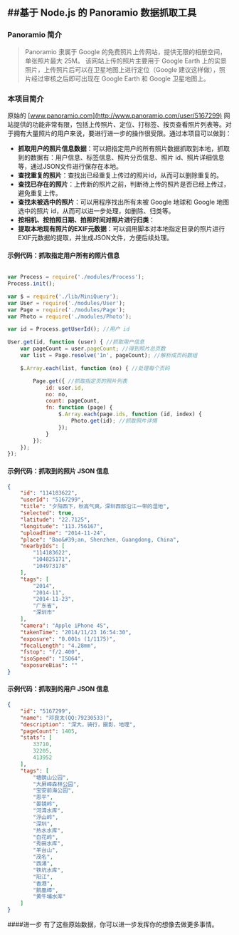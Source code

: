 ﻿##基于 Node.js 的 Panoramio 数据抓取工具
----------------------------------------------------------

### Panoramio 简介

> Panoramio 隶属于 Google 的免费照片上传网站，提供无限的相册空间，单张照片最大 25M。
该网站上传的照片主要用于 Google Earth 上的实景照片，上传照片后可以在卫星地图上进行定位（Google 建议这样做），照片经过审核之后即可出现在 Google Earth 和 Google 卫星地图上。

### 本项目简介
原始的 [www.panoramio.com](http://www.panoramio.com/user/5167299) 网站提供的功能非常有限，包括上传照片、定位、打标签、按页查看照片列表等。对于拥有大量照片的用户来说，要进行进一步的操作很受限。通过本项目可以做到：
- **抓取用户的照片信息数据**：可以把指定用户的所有照片数据抓取到本地，抓取到的数据有：用户信息、标签信息、照片分页信息、照片 id、照片详细信息等，通过JSON文件进行保存在本地。
- **查找重复的照片**：查找出已经重复上传过的照片id，从而可以删除重复的。
- **查找已存在的照片**：上传新的照片之前，判断待上传的照片是否已经上传过，避免重复上传。
- **查找未被选中的照片**：可以用程序找出所有未被 Google 地球和 Google 地图选中的照片 id，从而可以进一步处理，如删除、归类等。
- **按相机、按拍照日期、拍照时间对照片进行归类**：
- **提取本地现有照片的EXIF元数据**：可以调用脚本对本地指定目录的照片进行EXIF元数据的提取，并生成JSON文件，方便后续处理。



#### 示例代码：抓取指定用户所有的照片信息


``` javascript

var Process = require('./modules/Process');
Process.init();

var $ = require('./lib/MiniQuery');
var User = require('./modules/User');
var Page = require('./modules/Page');
var Photo = require('./modules/Photo');

var id = Process.getUserId(); //用户 id

User.get(id, function (user) { //抓取用户信息
    var pageCount = user.pageCount; //得到照片总页数
    var list = Page.resolve('1n', pageCount); //解析成页码数组

    $.Array.each(list, function (no) { //处理每个页码

        Page.get({ //抓取指定页的照片列表
            id: user.id,
            no: no,
            count: pageCount,
            fn: function (page) {
                $.Array.each(page.ids, function (id, index) {
                    Photo.get(id); //抓取照片详情
                });
            }
        });
    });
});
``` 

#### 示例代码：抓取到的照片 JSON 信息 
``` json
{
    "id": "114183622",
    "userId": "5167299",
    "title": "夕阳西下，秋高气爽，深圳西部沿江一带的湿地",
    "selected": true,
    "latitude": "22.7125",
    "longitude": "113.756167",
    "uploadTime": "2014-11-24",
    "place": "Bao&#39;an, Shenzhen, Guangdong, China",
    "nearbyIds": [
        "114183622",
        "104825171",
        "104973178"
    ],
    "tags": [
        "2014",
        "2014-11",
        "2014-11-23",
        "广东省",
        "深圳市"
    ],
    "camera": "Apple iPhone 4S",
    "takenTime": "2014/11/23 16:54:30",
    "exposure": "0.001s (1/1175)",
    "focalLength": "4.28mm",
    "fstop": "f/2.400",
    "isoSpeed": "ISO64",
    "exposureBias": ""
}
``` 
#### 示例代码：抓取到的用户 JSON 信息 
``` json
{
    "id": "5167299",
    "name": "邓良太(QQ:79230533)",
    "description": "深大，骑行，摄影，地理",
    "pageCount": 1405,
    "stats": [
        33710,
        32205,
        413952
    ],
    "tags": [
        "塘朗山公园",
        "大屏嶂森林公园",
        "宝安前海公园",
        "恩平",
        "晏镜岭",
        "河湾水库",
        "浮山岭",
        "深圳",
        "热水水库",
        "白花岭",
        "秀田水库",
        "羊台山",
        "茂名",
        "西涌",
        "铁坑水库",
        "阳江",
        "香港",
        "鹅凰嶂",
        "黄牛埔水库"
    ]
}
```

####进一步
有了这些原始数据，你可以进一步发挥你的想像去做更多事情。


